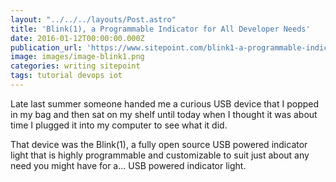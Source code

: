 ```yaml
---
layout: "../../../layouts/Post.astro"
title: 'Blink(1), a Programmable Indicator for All Developer Needs'
date: 2016-01-12T00:00:00.000Z
publication_url: 'https://www.sitepoint.com/blink1-a-programmable-indicator-for-all-developer-needs/'
image: images/image-blink1.png
categories: writing sitepoint
tags: tutorial devops iot
---
```


Late last summer someone handed me a curious USB device that I popped in my bag and then sat on my shelf until today when I thought it was about time I plugged it into my computer to see what it did.

That device was the Blink(1), a fully open source USB powered indicator light that is highly programmable and customizable to suit just about any need you might have for a... USB powered indicator light.
